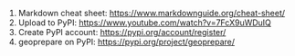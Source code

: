 1. Markdown cheat sheet: https://www.markdownguide.org/cheat-sheet/
2. Upload to PyPI: https://www.youtube.com/watch?v=7FcX9uWDuIQ
3. Create PyPI account: https://pypi.org/account/register/
4. geoprepare on PyPI: https://pypi.org/project/geoprepare/
